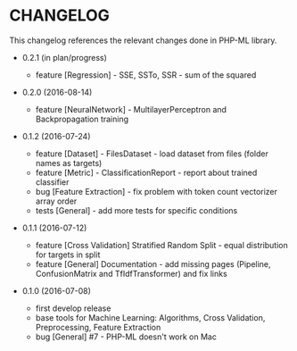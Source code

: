 CHANGELOG
=========

This changelog references the relevant changes done in PHP-ML library.

* 0.2.1 (in plan/progress)
    * feature [Regression] - SSE, SSTo, SSR  - sum of the squared

* 0.2.0 (2016-08-14)
    * feature [NeuralNetwork] - MultilayerPerceptron and Backpropagation training 

* 0.1.2 (2016-07-24)
    * feature [Dataset] - FilesDataset - load dataset from files (folder names as targets)
    * feature [Metric] - ClassificationReport - report about trained classifier
    * bug [Feature Extraction] - fix problem with token count vectorizer array order
    * tests [General] - add more tests for specific conditions

* 0.1.1 (2016-07-12)
    * feature [Cross Validation] Stratified Random Split - equal distribution for targets in split
    * feature [General] Documentation - add missing pages (Pipeline, ConfusionMatrix and TfIdfTransformer) and fix links 

* 0.1.0 (2016-07-08)
    * first develop release
    * base tools for Machine Learning: Algorithms, Cross Validation, Preprocessing, Feature Extraction
    * bug [General] #7 - PHP-ML doesn't work on Mac
